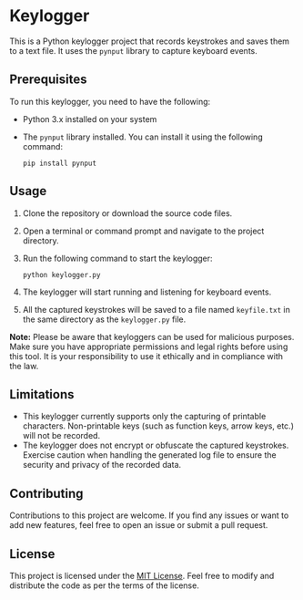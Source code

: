 # Keylogger

This is a Python keylogger project that records keystrokes and saves them to a text file. It uses the `pynput` library to capture keyboard events.

## Prerequisites

To run this keylogger, you need to have the following:

- Python 3.x installed on your system
- The `pynput` library installed. You can install it using the following command:

  ```shell
  pip install pynput
  ```

## Usage

1. Clone the repository or download the source code files.
2. Open a terminal or command prompt and navigate to the project directory.
3. Run the following command to start the keylogger:

   ```shell
   python keylogger.py
   ```

4. The keylogger will start running and listening for keyboard events.
5. All the captured keystrokes will be saved to a file named `keyfile.txt` in the same directory as the `keylogger.py` file.

**Note:** Please be aware that keyloggers can be used for malicious purposes. Make sure you have appropriate permissions and legal rights before using this tool. It is your responsibility to use it ethically and in compliance with the law.

## Limitations

- This keylogger currently supports only the capturing of printable characters. Non-printable keys (such as function keys, arrow keys, etc.) will not be recorded.
- The keylogger does not encrypt or obfuscate the captured keystrokes. Exercise caution when handling the generated log file to ensure the security and privacy of the recorded data.

## Contributing

Contributions to this project are welcome. If you find any issues or want to add new features, feel free to open an issue or submit a pull request.

## License

This project is licensed under the [MIT License](LICENSE). Feel free to modify and distribute the code as per the terms of the license.
